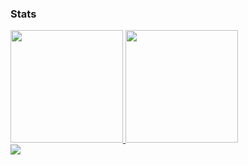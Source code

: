### Stats


<div> 
  <a href="https://github.com/ezequielmariscal">
  <img height="180em" src="https://github-readme-stats.vercel.app/api?username=ezequielmariscal&show_icons=true&theme=chartreuse-dark&include_all_commits=true&count_private=true" />
  <img height="180em" src="https://github-readme-stats.vercel.app/api/top-langs/?username=ezequielmariscal&layout=compact&langs_count=6&theme=chartreuse-dark" />
</div>
    
<div align="left">
    <a href="https://git.io/streak-stats"><img src="https://streak-stats.demolab.com?user=ezequielmariscal&theme=chartreuse-dark&hide_border=false"/></a>
</div>
